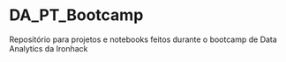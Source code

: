 # DA_PT_Bootcamp
Repositório para projetos e notebooks feitos durante o bootcamp de Data Analytics da Ironhack

